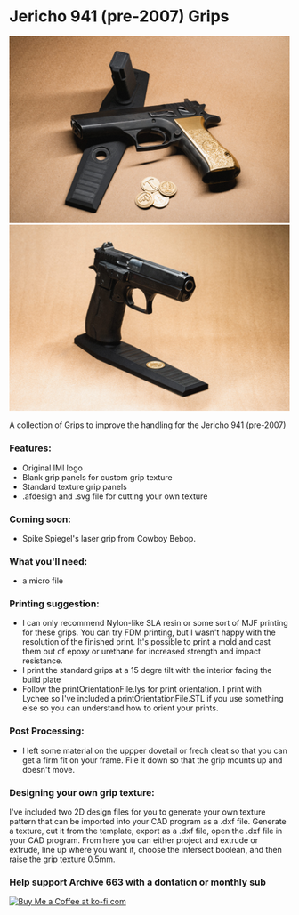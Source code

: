 # Jericho 941 (pre-2007) Grips

![Jericho941Grips003](https://github.com/Archive-663/jericho941/blob/main/ASSETS/photo/1%20(3).jpg)
![Jericho941Grips006](https://github.com/Archive-663/jericho941/blob/main/ASSETS/photo/1%20(6).jpg)

A collection of Grips to improve the handling for the Jericho 941 (pre-2007)

### Features:
- Original IMI logo
- Blank grip panels for custom grip texture
- Standard texture grip panels
- .afdesign and .svg file for cutting your own texture

### Coming soon:
- Spike Spiegel's laser grip from Cowboy Bebop. 

### What you'll need:
- a micro file

### Printing suggestion:
- I can only recommend Nylon-like SLA resin or some sort of MJF printing for these grips. You can try FDM printing, but I wasn't happy with the resolution of the finished print. It's possible to print a mold and cast them out of epoxy or urethane for increased strength and impact resistance.
- I print the standard grips at a 15 degre tilt with the interior facing the build plate
- Follow the printOrientationFile.lys for print orientation. I print with Lychee so I've included a printOrientationFile.STL if you use something else so you can understand how to orient your prints. 

### Post Processing:
- I left some material on the uppper dovetail or frech cleat so that you can get a firm fit on your frame. File it down so that the grip mounts up and doesn't move.

### Designing your own grip texture:
I've included two 2D design files for you to generate your own texture pattern that can be imported into your CAD program as a .dxf file. Generate a texture, cut it from the template, export as a .dxf file, open the .dxf file in your CAD program. From here you can either project and extrude or extrude, line up where you want it, choose the intersect boolean, and then raise the grip texture 0.5mm. 

### Help support Archive 663 with a dontation or monthly sub

<a href='https://ko-fi.com/P5P3MHMSF' target='_blank'><img height='36' style='border:0px;height:36px;' src='https://storage.ko-fi.com/cdn/kofi2.png?v=3' border='0' alt='Buy Me a Coffee at ko-fi.com' /></a>
